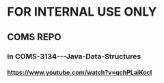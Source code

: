 # FOR INTERNAL USE ONLY
## COMS REPO
### in COMS-3134---Java-Data-Structures

#### https://www.youtube.com/watch?v=qchPLaiKocI

